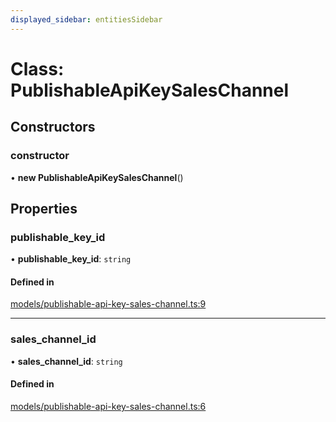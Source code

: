 ```yaml
---
displayed_sidebar: entitiesSidebar
---
```


# Class: PublishableApiKeySalesChannel

## Constructors

### constructor

• **new PublishableApiKeySalesChannel**()

## Properties

### publishable\_key\_id

• **publishable\_key\_id**: `string`

#### Defined in

[models/publishable-api-key-sales-channel.ts:9](https://github.com/medusajs/medusa/blob/33df8122b/packages/medusa/src/models/publishable-api-key-sales-channel.ts#L9)

___

### sales\_channel\_id

• **sales\_channel\_id**: `string`

#### Defined in

[models/publishable-api-key-sales-channel.ts:6](https://github.com/medusajs/medusa/blob/33df8122b/packages/medusa/src/models/publishable-api-key-sales-channel.ts#L6)
